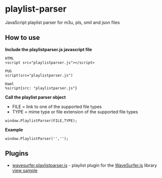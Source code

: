 # playlist-parser
JavaScript playlist parser for m3u, pls, smil and json files

## How to use
**Include the playlistparser.js javascript file**<br/>
```
HTML
<script src="playlistparser.js"></script>

PUG
script(src="playlistparser.js")

Haml
%script{src: "playlistparser.js"}
```

**Call the playlist parser object**
- FILE = link to one of the supported file types
- TYPE = mime type or file extension of the supported file types
```
window.PlaylistParser(FILE,TYPE);
```

**Example**
```
window.PlaylistParser('','');
```


## Plugins
- <a href="https://github.com/entonbiba/playlist-parser/blob/master/wavesurfer.playlist.js">wavesurfer.playlistparser.js</a> - playlist plugin for the <a href="https://github.com/katspaugh/wavesurfer.js">WaveSurfer.js</a> library <a href="http://codepen.io/entonbiba/pen/OpMQjR" target="_blank">view sample</a>
